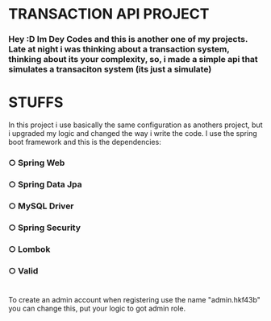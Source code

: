 # **TRANSACTION API PROJECT**

### Hey :D Im Dey Codes and this is another one of my projects. Late at night i was thinking about a transaction system, thinking about its your complexity, so, i made a simple api that simulates a transaciton system (its just a simulate)

# **STUFFS**

In this project i use basically the same configuration as anothers project, but i upgraded my logic and changed the way i write the code. I use the spring boot framework and this is the dependencies:

### ○ Spring Web 
### ○ Spring Data Jpa 
### ○ MySQL Driver 
### ○ Spring Security 
### ○ Lombok 
### ○ Valid 

#

To create an admin account when registering use the name "admin.hkf43b" you can change this, put your logic to got admin role.
